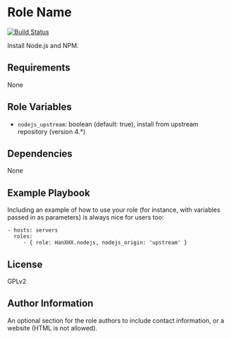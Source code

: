 Role Name
=========

[![Build Status](https://travis-ci.org/HanXHX/ansible-nodejs.svg)](https://travis-ci.org/HanXHX/ansible-nodejs)

Install Node.js and NPM.

Requirements
------------

None

Role Variables
--------------

- `nodejs_upstream`: boolean (default: true), install from upstream repository (version 4.\*)

Dependencies
------------

None

Example Playbook
----------------

Including an example of how to use your role (for instance, with variables passed in as parameters) is always nice for users too:

    - hosts: servers
      roles:
         - { role: HanXHX.nodejs, nodejs_origin: 'upstream' }

License
-------

GPLv2

Author Information
------------------

An optional section for the role authors to include contact information, or a website (HTML is not allowed).
